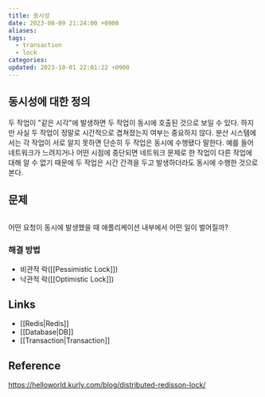 ```yaml
---
title: 동시성
date: 2023-08-09 21:24:00 +0900
aliases: 
tags:
  - transaction
  - lock
categories: 
updated: 2023-10-01 22:01:22 +0900
---
```


## 동시성에 대한 정의

두 작업이 "같은 시각"에 발생하면 두 작업이 동시에 호출된 것으로 보일 수 있다. 하지만 사실 두 작업이 정말로 시간적으로 겹쳐졌는지 여부는 중요하지 않다. 분산 시스템에서는 각 작업이 서로 알지 못하면 단순히 두 작업은 동시에 수행됐다 말한다. 예를 들어 네트워크가 느려지거나 어떤 시점에 중단되면 네트워크 문제로 한 작업이 다른 작업에 대해 알 수 없기 때문에 두 작업은 시간 간격을 두고 발생하더라도 동시에 수행한 것으로 본다.

## 문제

```java

```

어떤 요청이 동시에 발생했을 때 애플리케이션 내부에서 어떤 일이 벌어질까?

### 해결 방법

- 비관적 락([[Pessimistic Lock]])
- 낙관적 락([[Optimistic Lock]])

## Links

- [[Redis|Redis]]
- [[Database|DB]]
- [[Transaction|Transaction]]

## Reference

https://helloworld.kurly.com/blog/distributed-redisson-lock/
